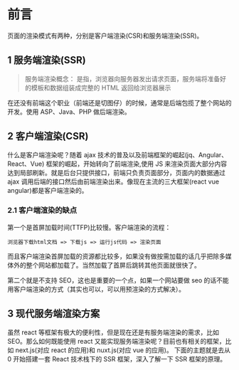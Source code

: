 # 前言

页面的渲染模式有两种，分别是客户端渲染(CSR)和服务端渲染(SSR)。

## 1 服务端渲染(SSR)

> 服务端渲染概念： 是指，浏览器向服务器发出请求页面，服务端将准备好的模板和数据组装成完整的 HTML 返回给浏览器展示

在还没有前端这个职业（前端还是切图仔）的时候，通常是后端包揽了整个网站的开发。使用 ASP、Java、PHP 做后端渲染。

## 2 客户端渲染(CSR)

什么是客户端渲染呢？随着 ajax 技术的普及以及前端框架的崛起(jq、Angular、React、Vue) 框架的崛起，开始转向了前端渲染,使用 JS 来渲染页面大部分内容达到局部刷新。就是后台只提供接口，前端只负责页面部分，页面内的数据通过 ajax 调用后端的接口然后由前端渲染出来。像现在主流的三大框架(react vue angular)都是客户端渲染的。

### 2.1 客户端渲染的缺点

第一个是首屏加载时间(TTFP)比较慢。客户端渲染的流程：

`浏览器下载html文档 => 下载js => 运行js代码 => 渲染页面`

而且客户端渲染首屏加载的资源都比较多，如果没有做按需加载的话几乎把除多媒体外的整个网站都加载了。当然加载了首屏后跳转其他页面就很快了。

第二个就是不支持 SEO，这也是重要的一个点，如果一个网站要做 seo 的话不能用客户端渲染的方式（其实也可以，可以用预渲染的方式解决）。

## 3 现代服务端渲染方案

虽然 react 等框架有极大的便利性，但是现在还是有服务端渲染的需求，比如 SEO。那么如何既能使用 react 又能实现服务端渲染呢？目前也有相关的框架，比如 next.js(对应 react 的应用)和 nuxt.js(对应 vue 的应用)。
下面的主题就是去从 0 开始搭建一套 React 技术栈下的 SSR 框架，深入了解一下 SSR 框架的原理。
